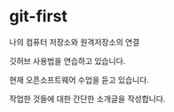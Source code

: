 # git-first
나의 컴퓨터 저장소와 원격저장소의 연결

깃허브 사용법을 연습하고 있습니다.

현재 오픈소프트웨어 수업을 듣고 있습니다.

작업한 것들에 대한 간단한 소개글을 작성합니다.

